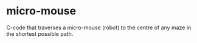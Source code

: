 # micro-mouse
C-code that traverses a micro-mouse (robot) to the centre of any maze in the shortest possible path.
